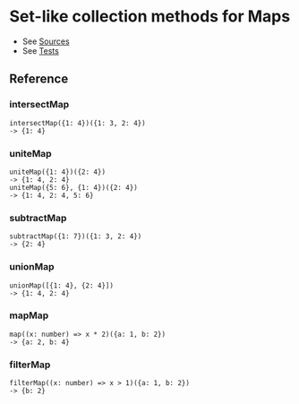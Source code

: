 # Set-like collection methods for Maps

* See [Sources](../src/collections/objects_set_like.ts)
* See [Tests](../test/collections/objects_set_like.spec.ts)

## Reference

### intersectMap

```
intersectMap({1: 4})({1: 3, 2: 4})
-> {1: 4}
```

### uniteMap

```
uniteMap({1: 4})({2: 4})
-> {1: 4, 2: 4}
uniteMap({5: 6}, {1: 4})({2: 4})
-> {1: 4, 2: 4, 5: 6}
```

### subtractMap

```
subtractMap({1: 7})({1: 3, 2: 4})
-> {2: 4}
```

### unionMap

```
unionMap([{1: 4}, {2: 4}])
-> {1: 4, 2: 4}
```

### mapMap

```
map((x: number) => x * 2)({a: 1, b: 2})
-> {a: 2, b: 4}
```

### filterMap

```
filterMap((x: number) => x > 1)({a: 1, b: 2})
-> {b: 2}
```